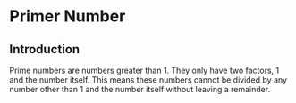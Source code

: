 # Primer Number

## Introduction

Prime numbers are numbers greater than 1. They only have two factors, 1 and the number itself.
This means these numbers cannot be divided by any number other than 1 and the number itself without leaving a remainder.